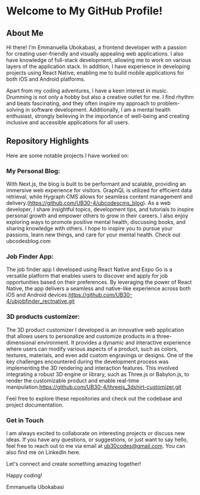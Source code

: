 # Welcome to My GitHub Profile!

## About Me
Hi there! I'm Emmanuella Ubokabasi, a frontend developer with a passion for creating user-friendly and visually appealing web applications. I also have knowledge of full-stack development, allowing me to work on various layers of the application stack. In addition, I have experience in developing projects using React Native, enabling me to build mobile applications for both iOS and Android platforms.

Apart from my coding adventures, I have a keen interest in music. Drumming is not only a hobby but also a creative outlet for me. I find rhythm and beats fascinating, and they often inspire my approach to problem-solving in software development. Additionally, I am a mental health enthusiast, strongly believing in the importance of well-being and creating inclusive and accessible applications for all users.

## Repository Highlights
Here are some notable projects I have worked on:

### My Personal Blog: 
With Next.js, the blog is built to be performant and scalable, providing an immersive web experience for visitors. GraphQL is utilized for efficient data retrieval, while Hygraph CMS allows for seamless content management and delivery.(https://github.com/UB30-4/ubcodescms_blog).
As a web developer, I share insightful topics, development tips, and tutorials to inspire personal growth and empower others to grow in their careers. I also enjoy exploring ways to promote positive mental health, discussing books, and sharing knowledge with others. I hope to inspire you to pursue your passions, learn new things, and care for your mental health. Check out ubcodesblog.com

### Job Finder App:
The job finder app I developed using React Native and Expo Go is a versatile platform that enables users to discover and apply for job opportunities based on their preferences. By leveraging the power of React Native, the app delivers a seamless and native-like experience across both iOS and Android devices.https://github.com/UB30-4/ubjobfinder_rectnative.git

### 3D products customizer: 
The 3D product customizer I developed is an innovative web application that allows users to personalize and customize products in a three-dimensional environment. It provides a dynamic and interactive experience where users can modify various aspects of a product, such as colors, textures, materials, and even add custom engravings or designs.
One of the key challenges encountered during the development process was implementing the 3D rendering and interaction features. This involved integrating a robust 3D engine or library, such as Three.js or Babylon.js, to render the customizable product and enable real-time manipulation.https://github.com/UB30-4/threejs_3dshirt-customizer.git

Feel free to explore these repositories and check out the codebase and project documentation.

### Get in Touch
I am always excited to collaborate on interesting projects or discuss new ideas. If you have any questions, or suggestions, or just want to say hello, feel free to reach out to me via email at ub30codes@gmail.com. You can also find me on LinkedIn here.

Let's connect and create something amazing together!

Happy coding!

Emmanuella Ubokabasi
